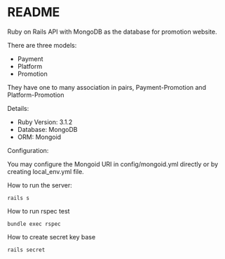 # README

Ruby on Rails API with MongoDB as the database for promotion website.

There are three models:

- Payment
- Platform
- Promotion

They have one to many association in pairs, Payment-Promotion and Platform-Promotion

Details:

- Ruby Version: 3.1.2
- Database: MongoDB
- ORM: Mongoid

Configuration:

You may configure the Mongoid URI in config/mongoid.yml directly or by creating local_env.yml file.

How to run the server:

`rails s`

How to run rspec test

`bundle exec rspec`

How to create secret key base

`rails secret`
